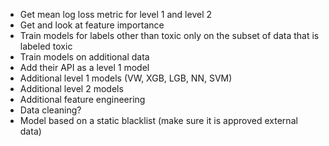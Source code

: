 * Get mean log loss metric for level 1 and level 2
* Get and look at feature importance
* Train models for labels other than toxic only on the subset of data that is labeled toxic
* Train models on additional data 
* Add their API as a level 1 model
* Additional level 1 models (VW, XGB, LGB, NN, SVM)
* Additional level 2 models
* Additional feature engineering
* Data cleaning?
* Model based on a static blacklist (make sure it is approved external data)
